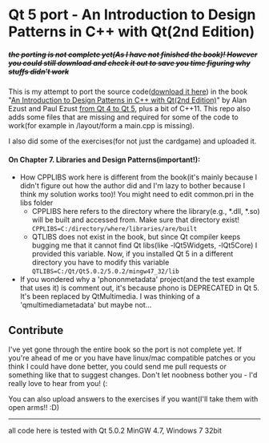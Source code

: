 Qt 5 port - An Introduction to Design Patterns in C++ with Qt(2nd Edition)
=========

##### <del> the porting is not complete yet(As I have not finished the book)! However you could still download and check it out to save you time figuring why stuffs didn't work </del>

This is my attempt to port the source code([download it here](http://www.ics.com/designpatterns/dist/src.tar.gz
)) in the book "[An Introduction to Design Patterns in C++ with Qt(2nd Edition)](http://www.amazon.com/Introduction-Patterns-Prentice-Software-Development/dp/0132826453/)" by Alan Ezust and Paul Ezust [from Qt 4 to Qt 5](http://qt-project.org/wiki/Transition_from_Qt_4.x_to_Qt5), plus a bit of C++11. This repo also adds some files that are missing and required for some of the code to work(for example in /layout/form a main.cpp is missing).

I also did some of the exercises(for not just the cardgame) and uploaded it.

#### On Chapter 7. Libraries and Design Patterns(important!):
* How CPPLIBS work here is different from the book(it's mainly because I didn't figure out how the author did and I'm lazy to bother because I think my solution works too)! You might need to edit common.pri in the libs folder 
   - CPPLIBS here refers to the directory where the library(e.g., *.dll, *.so) will be built and accessed from. Make sure that directory exist! `CPPLIBS=C:/directory/where/libraries/are/built`
   - QTLIBS does not exist in the book, but since Qt compiler keeps bugging me that it cannot find Qt libs(like -lQt5Widgets, -lQt5Core) I provided this variable. Now, if you installed Qt 5 in a different directory you have to modify this variable `QTLIBS=C:/Qt/Qt5.0.2/5.0.2/mingw47_32/lib`
* If you wondered why a 'phononmetadata' project(and the test example that uses it) is comment out, it's because phono is DEPRECATED in Qt 5. It's been replaced by QtMultimedia. I was thinking of a 'qmultimediametadata' but maybe not...

  
Contribute
-----------

I've yet gone through the entire book so the port is not complete yet. If you're ahead of me or you have have linux/mac compatible patches or you think I could have done better, you could send me pull requests or something like that to suggest changes. Don't let noobness bother you - I'd really love to hear from you! (: 

You can also upload answers to the exercises if you want(I'll take them with open arms!! :D)

----------------------

all code here is tested with Qt 5.0.2 MinGW 4.7, Windows 7 32bit
